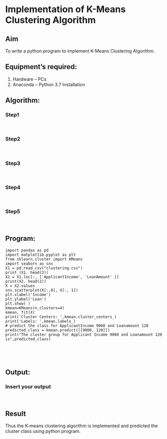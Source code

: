 # Implementation of K-Means Clustering Algorithm
## Aim
To write a python program to implement K-Means Clustering Algorithm.
## Equipment’s required:
1.	Hardware – PCs
2.	Anaconda – Python 3.7 Installation

## Algorithm:

### Step1
<br>

### Step2
<br>

### Step3
<br>

### Step4
<br>

### Step5
<br>

## Program:
```
import pandas as pd
import matplotlib.pyplot as plt
from sklearn.cluster import KMeans
import seaborn as sns
X1 = pd.read_csv("clustering.csv")
print (X1. head(2))
X2 = X1.loc[:, ['ApplicantIncome', 'LoanAmount' ]]
print(X2. head(2))
X = X2.values
sns.scatterplot(X[:,0], X[:, 1])
plt.xlabel('Income')
plt.ylabel('Loan')
plt.show( )
kmean=KMeans(n_clusters=4)
kmean. fit(X)
print('Cluster Centers: ',kmean.cluster_centers_)
print('Labels: ',kmean.labels_)
# predict the class for ApplicantIncome 9060 and Loanamount 120
predicted_class = kmean.predict([[9000, 120]])
print("The cluster group for Applicant Income 9060 and Loanamount 120 is",predicted_class)





```
## Output:

### Insert your output

<br>

## Result
Thus the K-means clustering algorithm is implemented and predicted the cluster class using python program.
